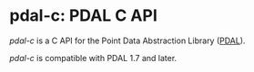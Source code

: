 pdal-c: PDAL C API
==================

*pdal-c* is a C API for the Point Data Abstraction Library ([PDAL](http:/github.com/PDAL/PDAL)).

*pdal-c* is compatible with PDAL 1.7 and later.
